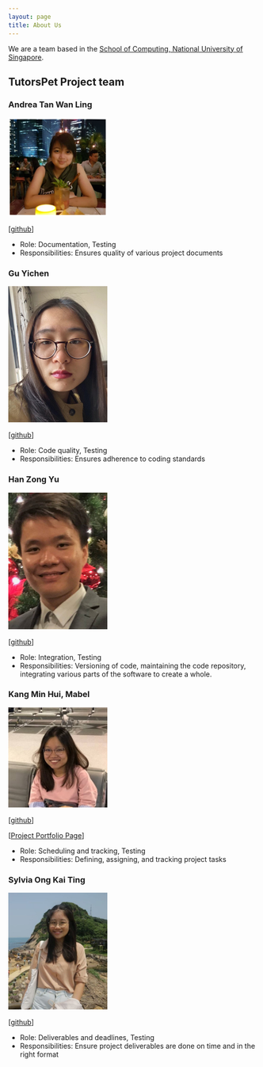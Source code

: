 ```yaml
---
layout: page
title: About Us
---
```


We are a team based in the [School of Computing, National University of Singapore](http://www.comp.nus.edu.sg).

## TutorsPet Project team

### Andrea Tan Wan Ling

<img src="images/andrea-twl.png" width="200px">

[[github](http://github.com/andrea-twl)]

* Role: Documentation, Testing
* Responsibilities: Ensures quality of various project documents

### Gu Yichen

<img src="images/chenzaza.png" width="200px">

[[github](http://github.com/chenzaza)]

* Role: Code quality, Testing
* Responsibilities: Ensures adherence to coding standards

### Han Zong Yu

<img src="images/internityz.png" width="200px">

[[github](https://github.com/internityz)]

* Role: Integration, Testing
* Responsibilities: Versioning of code, maintaining the code repository, integrating various parts of the software to create a whole.


### Kang Min Hui, Mabel

<img src="images/mabel-kang.png" width="200px">

[[github](http://github.com/mabel-kang)]

[[Project Portfolio Page](team/mabel-kang.md)]

* Role: Scheduling and tracking, Testing
* Responsibilities:  Defining, assigning, and tracking project tasks

### Sylvia Ong Kai Ting

<img src="images/sylviaokt.png" width="200px">

[[github](http://github.com/sylviaokt)]

* Role: Deliverables and deadlines, Testing
* Responsibilities: Ensure project deliverables are done on time and in the right format
